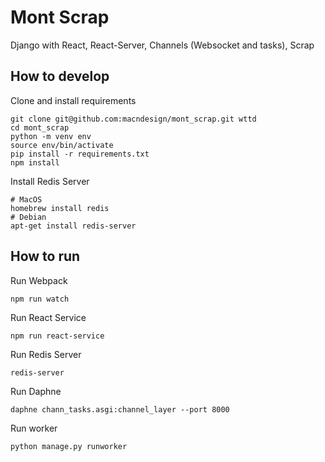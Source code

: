 # Mont Scrap

Django with React, React-Server, Channels (Websocket and tasks), Scrap

## How to develop

Clone and install requirements
```console
git clone git@github.com:macndesign/mont_scrap.git wttd
cd mont_scrap
python -m venv env
source env/bin/activate
pip install -r requirements.txt
npm install
```

Install Redis Server
```console
# MacOS
homebrew install redis
# Debian
apt-get install redis-server
```

## How to run

Run Webpack
```console
npm run watch
```

Run React Service
```console
npm run react-service
```

Run Redis Server
```
redis-server
```

Run Daphne
```console
daphne chann_tasks.asgi:channel_layer --port 8000
```

Run worker
```console
python manage.py runworker
```
